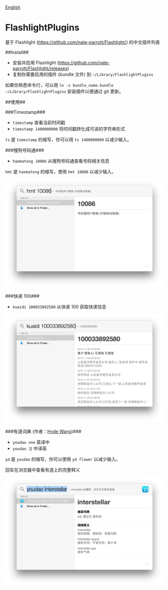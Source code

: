 [English](README.md)

FlashlightPlugins
=================

基于 Flashlight (https://github.com/nate-parrott/Flashlight/) 的中文插件列表

##Install##

- 安装并启用 Flashlight (https://github.com/nate-parrott/Flashlight/releases)
- 复制你需要启用的插件 (bundle 文件) 到 `~/Library/FlashlightPlugins`

如果你熟悉命令行，可以用 `ln -s bundle_name.bundle ~/Library/FlashlightPlugins` 安装插件以便通过 git 更新。

##使用##

###Timestamp###

- `timestamp` 查看当前时间戳
- `timestamp 1400000000` 将时间戳转化成可读的字符串形式

`ts` 是 `timestamp` 的缩写，你可以用 `ts 1400000000` 以减少输入。

###搜狗号码通###

- `haomatong 10086` 从搜狗号码通查看号码相关信息

`hmt` 是 `haomatong` 的缩写，使用 `hmt 10086` 以减少输入。

![Haomatong](images/haomatong.png)

###快递 100###

- `kuaidi 100033892580` 从快递 100 获取快递信息

![Kuaidi](images/kuaidi.png)

###有道词典 (作者：[Hyde Wang](https://github.com/callmewhy))###

- `youdao one` 英译中
- `youdao 汪` 中译英

`yd` 是 `youdao` 的缩写，你可以使用 `yd flower` 以减少输入。

回车在浏览器中查看有道上的完整释义

![](images/youdao.png)
